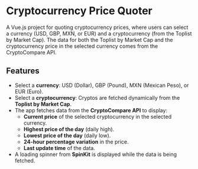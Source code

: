 # Cryptocurrency Price Quoter

A Vue.js project for quoting cryptocurrency prices, where users can select a currency (USD, GBP, MXN, or EUR) and a cryptocurrency (from the Toplist by Market Cap). The data for both the Toplist by Market Cap and the cryptocurrency price in the selected currency comes from the CryptoCompare API.

## Features

- Select a **currency**: USD (Dollar), GBP (Pound), MXN (Mexican Peso), or EUR (Euro).
- Select a **cryptocurrency**: Cryptos are fetched dynamically from the **Toplist by Market Cap**.
- The app fetches data from the **CryptoCompare API** to display:
  - **Current price** of the selected cryptocurrency in the selected currency.
  - **Highest price of the day** (daily high).
  - **Lowest price of the day** (daily low).
  - **24-hour percentage variation** in the price.
  - **Last update time** of the data.
- A loading spinner from **SpinKit** is displayed while the data is being fetched.
